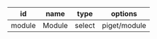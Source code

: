 id            |name               |type          |options       
--------------|-------------------|--------------|--------------
module        |Module             |select        |piget/module